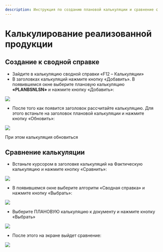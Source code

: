 ```yaml
---
description: Инструкция по созданию плановой калькуляции и сравнение с фактической
---
```


# Калькулирование реализованной продукции

## Создание к сводной справке

* Зайдите в калькуляцию сводной справки «F12 – Калькуляции»
* В заголовках калькуляций нажмите кнопку «Добавить». В появившемся окне выберите плановую калькуляцию **«PLANBSNLSN»** и нажмите кнопку «Добавить»:

![](<../../../.gitbook/assets/0 (24)>)

* После того как появится заголовок рассчитайте калькуляцию. Для этого встаньте на заголовок плановой калькуляции и нажмите кнопку «Обновить»:

![](<../../../.gitbook/assets/1 (16)>)

При этом калькуляция обновиться

## Сравнение калькуляции

* Встаньте курсором в заголовке калькуляций на Фактическую калькуляцию и нажмите кнопку «Сравнить»:

![](<../../../.gitbook/assets/2 (14)>)

* В появившемся окне выберите алгоритм «Сводная справка» и нажмите кнопку «Выбрать»:

![](<../../../.gitbook/assets/3 (8)>)

* Выберите ПЛАНОВУЮ калькуляцию к документу и нажмите кнопку «Выбрать»

![](<../../../.gitbook/assets/4 (10)>)

* После этого на экране выйдет сравнение:

![](<../../../.gitbook/assets/5 (9)>)

